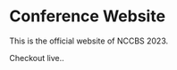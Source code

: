 # Conference Website
 This is the official website of NCCBS 2023. 

Checkout live.. <br> <br>
<a href= "nccbs.vssut.ac.in"></a>
